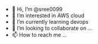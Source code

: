 - 👋 Hi, I’m @sree0099
- 👀 I’m interested in AWS cloud
- 🌱 I’m currently learning devops
- 💞️ I’m looking to collaborate on ...
- 📫 How to reach me ...

<!---
sree0099/sree0099 is a ✨ special ✨ repository because its `README.md` (this file) appears on your GitHub profile.
You can click the Preview link to take a look at your changes.
--->
